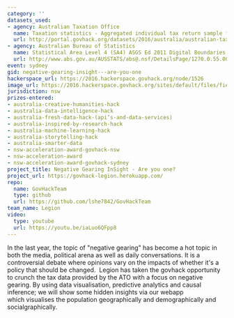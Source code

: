 ```yaml
---
category: ''
datasets_used:
- agency: Australian Taxation Office
  name: Taxation statistics - Aggregated individual tax return sample files
  url: http://portal.govhack.org/datasets/2016/australia/australian-taxation-office/taxation-statistics-aggregated-individual-sample-files.html
- agency: Australian Bureau of Statistics
  name: Statistical Area Level 4 (SA4) ASGS Ed 2011 Digital Boundaries in ESRI Shapefile Format
  url: http://www.abs.gov.au/AUSSTATS/abs@.nsf/DetailsPage/1270.0.55.001July%202011?OpenDocument
event: sydney
gid: negative-gearing-insight---are-you-one
hackerspace_url: https://2016.hackerspace.govhack.org/node/1526
image_url: https://2016.hackerspace.govhack.org/sites/default/files/field/image/legion_0.jpg
jurisdiction: nsw
prizes-entered:
- australia-creative-humanities-hack
- australia-data-intelligence-hack
- australia-fresh-data-hack-(api’s-and-data-services)
- australia-inspired-by-research-hack
- australia-machine-learning-hack
- australia-storytelling-hack
- australia-smarter-data
- nsw-acceleration-award-govhack-nsw
- nsw-acceleration-award
- nsw-acceleration-award-govhack-sydney
project_title: Negative Gearing InSight - Are you one?
project_url: https://govhack-legion.herokuapp.com/
repo:
  name: GovHackTeam
  type: github
  url: https://github.com/lshe7842/GovHackTeam
team_name: Legion
video:
  type: youtube
  url: https://youtu.be/iaLuo6QFpp8
---
```


In the last year, the topic of "negative gearing" has become a hot topic in both the media, political arena as well as daily conversations. It is a controversial debate where opinions vary on the impacts of whether it's a policy that should be changed. 
Legion has taken the govhack opportunity to crunch the tax data provided by the ATO with a focus on negative gearing. By using data visualisation, predictive analytics and causal inference; we will show some hidden insights via our webapp which visualises the population geographically and demographically and socialgraphically.